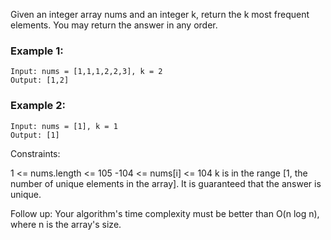 Given an integer array nums and an integer k, return the k most frequent elements. You may return the answer in any order.

 

### Example 1:
```
Input: nums = [1,1,1,2,2,3], k = 2
Output: [1,2]
```
### Example 2:
```
Input: nums = [1], k = 1
Output: [1]
```

Constraints:

1 <= nums.length <= 105
-104 <= nums[i] <= 104
k is in the range [1, the number of unique elements in the array].
It is guaranteed that the answer is unique.
 

Follow up: Your algorithm's time complexity must be better than O(n log n), where n is the array's size.